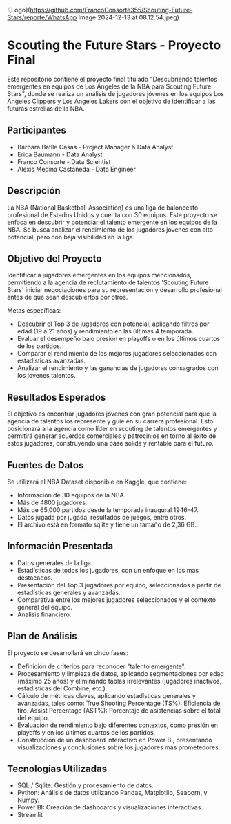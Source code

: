 ![Logo](https://github.com/FrancoConsorte355/Scouting-Future-Stars/reporte/WhatsApp Image 2024-12-13 at 08.12.54.jpeg)




# Scouting the Future Stars - Proyecto Final

Este repositorio contiene el proyecto final titulado "Descubriendo talentos emergentes en equipos de Los Ángeles de la NBA para Scouting Future Stars", donde se realiza un análisis de jugadores jóvenes en los equipos Los Angeles Clippers y Los Angeles Lakers con el objetivo de identificar a las futuras estrellas de la NBA.

## Participantes

- Bárbara Batlle Casas - Project Manager & Data Analyst
- Erica Baumann - Data Analyst
- Franco Consorte - Data Scientist
- Alexis Medina Castañeda - Data Engineer

## Descripción
La NBA (National Basketball Association) es una liga de baloncesto profesional de Estados Unidos y cuenta con 30 equipos. Este proyecto se enfoca en descubrir y potenciar el talento emergente en los equipos de la NBA. Se busca analizar el rendimiento de los jugadores jóvenes con alto potencial, pero con baja visibilidad en la liga.

## Objetivo del Proyecto
Identificar a jugadores emergentes en los equipos mencionados, permitiendo a la agencia de reclutamiento de talentos 'Scouting Future Stars' iniciar negociaciones para su representación y desarrollo profesional antes de que sean descubiertos por otros.

Metas específicas:
- Descubrir el Top 3 de jugadores con potencial, aplicando filtros por edad (19 a 21 años) y rendimiento en las últimas 4 temporada.
- Evaluar el desempeño bajo presión en playoffs o en los últimos cuartos de los partidos.
- Comparar el rendimiento de los mejores jugadores seleccionados con estadísticas avanzadas.
- Analizar el rendimiento y las ganancias de jugadores consagrados con los jovenes talentos.

## Resultados Esperados
El objetivo es encontrar jugadores jóvenes con gran potencial para que la agencia de talentos los represente y guíe en su carrera profesional. Esto posicionará a la agencia como líder en scouting de talentos emergentes y permitirá generar acuerdos comerciales y patrocinios en torno al éxito de estos jugadores, construyendo una base sólida y rentable para el futuro.

## Fuentes de Datos
Se utilizará el NBA Dataset disponible en Kaggle, que contiene:
- Información de 30 equipos de la NBA.
- Más de 4800 jugadores.
- Más de 65,000 partidos desde la temporada inaugural 1946-47.
- Datos jugada por jugada, resultados de juegos, entre otros.
- El archivo está en formato sqlite y tiene un tamaño de 2,36 GB.

## Información Presentada
- Datos generales de la liga.
- Estadísticas de todos los jugadores, con un enfoque en los más destacados.
- Presentación del Top 3 jugadores por equipo, seleccionados a partir de estadísticas generales y avanzadas.
- Comparativa entre los mejores jugadores seleccionados y el contexto general del equipo.
- Analisis financiero.

## Plan de Análisis
El proyecto se desarrollará en cinco fases:
- Definición de criterios para reconocer "talento emergente".
- Procesamiento y limpieza de datos, aplicando segmentaciones por edad (máximo 25 años) y eliminando tablas irrelevantes (jugadores inactivos, estadísticas del Combine, etc.).
- Cálculo de métricas claves, aplicando estadísticas generales y avanzadas, tales como:
True Shooting Percentage (TS%): Eficiencia de tiro.
Assist Percentage (AST%): Porcentaje de asistencias sobre el total del equipo.
- Evaluación de rendimiento bajo diferentes contextos, como presión en playoffs y en los últimos cuartos de los partidos.
- Construcción de un dashboard interactivo en Power BI, presentando visualizaciones y conclusiones sobre los jugadores más prometedores.

## Tecnologías Utilizadas
- SQL / Sqlite: Gestión y procesamiento de datos.
- Python: Análisis de datos utilizando Pandas, Matplotlib, Seaborn, y Numpy.
- Power BI: Creación de dashboards y visualizaciones interactivas.
- Streamlit

